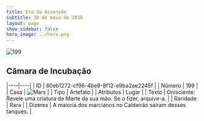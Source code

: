 ```yaml
---
title: Era da Ascensão
subtitle: 30 de maio de 2019
layout: page
show_sidebar: false
hero_image: ../hero.png
---
```


![199](https://cdn.keyforgegame.com/media/card_front/pt/435_199_7CFGRMRP8F8G_pt.png)

## Câmara de Incubação

|----|----|
| ID | 60eb1272-cf96-4be9-8f12-e9ba2ae2245f |
| Número | 199 |
| Casa | ![Mars](https://archonarcana.com/images/thumb/d/de/Mars.png/22px-Mars.png "Marte") |
| Tipo | Artefato |
| Atributos | Lugar |
| Texto | Onisciente: Revele uma criatura de Marte da sua mão. Se o fizer, arquive-a. |
| Raridade | Rara |
| Dizeres | A maioria dos marcianos no Caldeirão saíram desses tanques. |
